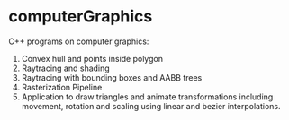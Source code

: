 # computerGraphics

C++ programs on computer graphics:

1. Convex hull and points inside polygon
2. Raytracing and shading
3. Raytracing with bounding boxes and AABB trees
4. Rasterization Pipeline
5. Application to draw triangles and animate transformations including movement, rotation and scaling using linear and bezier interpolations.
